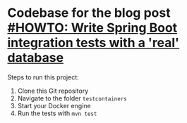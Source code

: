 # Codebase for the blog post [#HOWTO: Write Spring Boot integration tests with a 'real' database](https://rieckpil.de/howto-write-spring-boot-integration-tests-with-a-real-database/)

Steps to run this project:

1. Clone this Git repository
2. Navigate to the folder `testcontainers`
3. Start your Docker engine
4. Run the tests with `mvn test`
